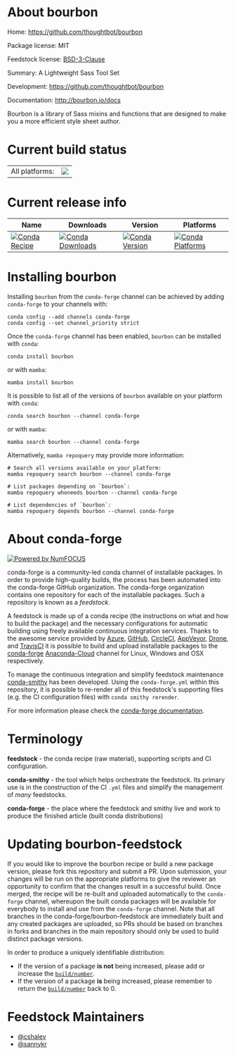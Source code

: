 About bourbon
=============

Home: https://github.com/thoughtbot/bourbon

Package license: MIT

Feedstock license: [BSD-3-Clause](https://github.com/conda-forge/bourbon-feedstock/blob/main/LICENSE.txt)

Summary: A Lightweight Sass Tool Set

Development: https://github.com/thoughtbot/bourbon

Documentation: http://bourbon.io/docs

Bourbon is a library of Sass mixins and functions that are designed to make
you a more efficient style sheet author.


Current build status
====================


<table><tr><td>All platforms:</td>
    <td>
      <a href="https://dev.azure.com/conda-forge/feedstock-builds/_build/latest?definitionId=3748&branchName=main">
        <img src="https://dev.azure.com/conda-forge/feedstock-builds/_apis/build/status/bourbon-feedstock?branchName=main">
      </a>
    </td>
  </tr>
</table>

Current release info
====================

| Name | Downloads | Version | Platforms |
| --- | --- | --- | --- |
| [![Conda Recipe](https://img.shields.io/badge/recipe-bourbon-green.svg)](https://anaconda.org/conda-forge/bourbon) | [![Conda Downloads](https://img.shields.io/conda/dn/conda-forge/bourbon.svg)](https://anaconda.org/conda-forge/bourbon) | [![Conda Version](https://img.shields.io/conda/vn/conda-forge/bourbon.svg)](https://anaconda.org/conda-forge/bourbon) | [![Conda Platforms](https://img.shields.io/conda/pn/conda-forge/bourbon.svg)](https://anaconda.org/conda-forge/bourbon) |

Installing bourbon
==================

Installing `bourbon` from the `conda-forge` channel can be achieved by adding `conda-forge` to your channels with:

```
conda config --add channels conda-forge
conda config --set channel_priority strict
```

Once the `conda-forge` channel has been enabled, `bourbon` can be installed with `conda`:

```
conda install bourbon
```

or with `mamba`:

```
mamba install bourbon
```

It is possible to list all of the versions of `bourbon` available on your platform with `conda`:

```
conda search bourbon --channel conda-forge
```

or with `mamba`:

```
mamba search bourbon --channel conda-forge
```

Alternatively, `mamba repoquery` may provide more information:

```
# Search all versions available on your platform:
mamba repoquery search bourbon --channel conda-forge

# List packages depending on `bourbon`:
mamba repoquery whoneeds bourbon --channel conda-forge

# List dependencies of `bourbon`:
mamba repoquery depends bourbon --channel conda-forge
```


About conda-forge
=================

[![Powered by
NumFOCUS](https://img.shields.io/badge/powered%20by-NumFOCUS-orange.svg?style=flat&colorA=E1523D&colorB=007D8A)](https://numfocus.org)

conda-forge is a community-led conda channel of installable packages.
In order to provide high-quality builds, the process has been automated into the
conda-forge GitHub organization. The conda-forge organization contains one repository
for each of the installable packages. Such a repository is known as a *feedstock*.

A feedstock is made up of a conda recipe (the instructions on what and how to build
the package) and the necessary configurations for automatic building using freely
available continuous integration services. Thanks to the awesome service provided by
[Azure](https://azure.microsoft.com/en-us/services/devops/), [GitHub](https://github.com/),
[CircleCI](https://circleci.com/), [AppVeyor](https://www.appveyor.com/),
[Drone](https://cloud.drone.io/welcome), and [TravisCI](https://travis-ci.com/)
it is possible to build and upload installable packages to the
[conda-forge](https://anaconda.org/conda-forge) [Anaconda-Cloud](https://anaconda.org/)
channel for Linux, Windows and OSX respectively.

To manage the continuous integration and simplify feedstock maintenance
[conda-smithy](https://github.com/conda-forge/conda-smithy) has been developed.
Using the ``conda-forge.yml`` within this repository, it is possible to re-render all of
this feedstock's supporting files (e.g. the CI configuration files) with ``conda smithy rerender``.

For more information please check the [conda-forge documentation](https://conda-forge.org/docs/).

Terminology
===========

**feedstock** - the conda recipe (raw material), supporting scripts and CI configuration.

**conda-smithy** - the tool which helps orchestrate the feedstock.
                   Its primary use is in the construction of the CI ``.yml`` files
                   and simplify the management of *many* feedstocks.

**conda-forge** - the place where the feedstock and smithy live and work to
                  produce the finished article (built conda distributions)


Updating bourbon-feedstock
==========================

If you would like to improve the bourbon recipe or build a new
package version, please fork this repository and submit a PR. Upon submission,
your changes will be run on the appropriate platforms to give the reviewer an
opportunity to confirm that the changes result in a successful build. Once
merged, the recipe will be re-built and uploaded automatically to the
`conda-forge` channel, whereupon the built conda packages will be available for
everybody to install and use from the `conda-forge` channel.
Note that all branches in the conda-forge/bourbon-feedstock are
immediately built and any created packages are uploaded, so PRs should be based
on branches in forks and branches in the main repository should only be used to
build distinct package versions.

In order to produce a uniquely identifiable distribution:
 * If the version of a package **is not** being increased, please add or increase
   the [``build/number``](https://docs.conda.io/projects/conda-build/en/latest/resources/define-metadata.html#build-number-and-string).
 * If the version of a package **is** being increased, please remember to return
   the [``build/number``](https://docs.conda.io/projects/conda-build/en/latest/resources/define-metadata.html#build-number-and-string)
   back to 0.

Feedstock Maintainers
=====================

* [@cshaley](https://github.com/cshaley/)
* [@sannykr](https://github.com/sannykr/)

